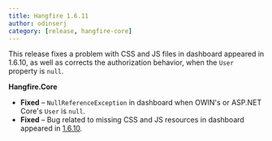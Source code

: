 ```yaml
---
title: Hangfire 1.6.11
author: odinserj
category: [release, hangfire-core]
---
```


This release fixes a problem with CSS and JS files in dashboard appeared in 1.6.10, as well as corrects the authorization behavior, when the `User` property is `null`.

**Hangfire.Core**

* **Fixed** – `NullReferenceException` in dashboard when OWIN's or ASP.NET Core's `User` is `null`.
* **Fixed** – Bug related to missing CSS and JS resources in dashboard appeared in [1.6.10](https://github.com/HangfireIO/Hangfire/releases/tag/v1.6.10).
